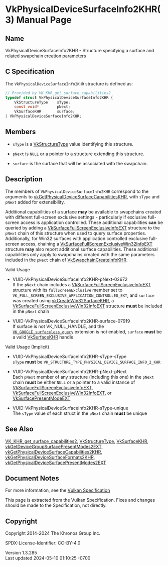 # VkPhysicalDeviceSurfaceInfo2KHR(3) Manual Page

## Name

VkPhysicalDeviceSurfaceInfo2KHR - Structure specifying a surface and
related swapchain creation parameters



## <a href="#_c_specification" class="anchor"></a>C Specification

The `VkPhysicalDeviceSurfaceInfo2KHR` structure is defined as:

``` c
// Provided by VK_KHR_get_surface_capabilities2
typedef struct VkPhysicalDeviceSurfaceInfo2KHR {
    VkStructureType    sType;
    const void*        pNext;
    VkSurfaceKHR       surface;
} VkPhysicalDeviceSurfaceInfo2KHR;
```

## <a href="#_members" class="anchor"></a>Members

- `sType` is a [VkStructureType](https://registry.khronos.org/vulkan/specs/1.3-extensions/man/html/VkStructureType.html) value identifying
  this structure.

- `pNext` is `NULL` or a pointer to a structure extending this
  structure.

- `surface` is the surface that will be associated with the swapchain.

## <a href="#_description" class="anchor"></a>Description

The members of `VkPhysicalDeviceSurfaceInfo2KHR` correspond to the
arguments to
[vkGetPhysicalDeviceSurfaceCapabilitiesKHR](https://registry.khronos.org/vulkan/specs/1.3-extensions/man/html/vkGetPhysicalDeviceSurfaceCapabilitiesKHR.html),
with `sType` and `pNext` added for extensibility.

Additional capabilities of a surface **may** be available to swapchains
created with different full-screen exclusive settings - particularly if
exclusive full-screen access is application controlled. These additional
capabilities **can** be queried by adding a
[VkSurfaceFullScreenExclusiveInfoEXT](https://registry.khronos.org/vulkan/specs/1.3-extensions/man/html/VkSurfaceFullScreenExclusiveInfoEXT.html)
structure to the `pNext` chain of this structure when used to query
surface properties. Additionally, for Win32 surfaces with application
controlled exclusive full-screen access, chaining a
[VkSurfaceFullScreenExclusiveWin32InfoEXT](https://registry.khronos.org/vulkan/specs/1.3-extensions/man/html/VkSurfaceFullScreenExclusiveWin32InfoEXT.html)
structure **may** also report additional surface capabilities. These
additional capabilities only apply to swapchains created with the same
parameters included in the `pNext` chain of
[VkSwapchainCreateInfoKHR](https://registry.khronos.org/vulkan/specs/1.3-extensions/man/html/VkSwapchainCreateInfoKHR.html).

Valid Usage

- <a href="#VUID-VkPhysicalDeviceSurfaceInfo2KHR-pNext-02672"
  id="VUID-VkPhysicalDeviceSurfaceInfo2KHR-pNext-02672"></a>
  VUID-VkPhysicalDeviceSurfaceInfo2KHR-pNext-02672  
  If the `pNext` chain includes a
  [VkSurfaceFullScreenExclusiveInfoEXT](https://registry.khronos.org/vulkan/specs/1.3-extensions/man/html/VkSurfaceFullScreenExclusiveInfoEXT.html)
  structure with its `fullScreenExclusive` member set to
  `VK_FULL_SCREEN_EXCLUSIVE_APPLICATION_CONTROLLED_EXT`, and `surface`
  was created using
  [vkCreateWin32SurfaceKHR](https://registry.khronos.org/vulkan/specs/1.3-extensions/man/html/vkCreateWin32SurfaceKHR.html), a
  [VkSurfaceFullScreenExclusiveWin32InfoEXT](https://registry.khronos.org/vulkan/specs/1.3-extensions/man/html/VkSurfaceFullScreenExclusiveWin32InfoEXT.html)
  structure **must** be included in the `pNext` chain

- <a href="#VUID-VkPhysicalDeviceSurfaceInfo2KHR-surface-07919"
  id="VUID-VkPhysicalDeviceSurfaceInfo2KHR-surface-07919"></a>
  VUID-VkPhysicalDeviceSurfaceInfo2KHR-surface-07919  
  If surface is not VK_NULL_HANDLE, and the
  [`VK_GOOGLE_surfaceless_query`](VK_GOOGLE_surfaceless_query.html)
  extension is not enabled, `surface` **must** be a valid
  [VkSurfaceKHR](https://registry.khronos.org/vulkan/specs/1.3-extensions/man/html/VkSurfaceKHR.html) handle

Valid Usage (Implicit)

- <a href="#VUID-VkPhysicalDeviceSurfaceInfo2KHR-sType-sType"
  id="VUID-VkPhysicalDeviceSurfaceInfo2KHR-sType-sType"></a>
  VUID-VkPhysicalDeviceSurfaceInfo2KHR-sType-sType  
  `sType` **must** be
  `VK_STRUCTURE_TYPE_PHYSICAL_DEVICE_SURFACE_INFO_2_KHR`

- <a href="#VUID-VkPhysicalDeviceSurfaceInfo2KHR-pNext-pNext"
  id="VUID-VkPhysicalDeviceSurfaceInfo2KHR-pNext-pNext"></a>
  VUID-VkPhysicalDeviceSurfaceInfo2KHR-pNext-pNext  
  Each `pNext` member of any structure (including this one) in the
  `pNext` chain **must** be either `NULL` or a pointer to a valid
  instance of
  [VkSurfaceFullScreenExclusiveInfoEXT](https://registry.khronos.org/vulkan/specs/1.3-extensions/man/html/VkSurfaceFullScreenExclusiveInfoEXT.html),
  [VkSurfaceFullScreenExclusiveWin32InfoEXT](https://registry.khronos.org/vulkan/specs/1.3-extensions/man/html/VkSurfaceFullScreenExclusiveWin32InfoEXT.html),
  or [VkSurfacePresentModeEXT](https://registry.khronos.org/vulkan/specs/1.3-extensions/man/html/VkSurfacePresentModeEXT.html)

- <a href="#VUID-VkPhysicalDeviceSurfaceInfo2KHR-sType-unique"
  id="VUID-VkPhysicalDeviceSurfaceInfo2KHR-sType-unique"></a>
  VUID-VkPhysicalDeviceSurfaceInfo2KHR-sType-unique  
  The `sType` value of each struct in the `pNext` chain **must** be
  unique

## <a href="#_see_also" class="anchor"></a>See Also

[VK_KHR_get_surface_capabilities2](https://registry.khronos.org/vulkan/specs/1.3-extensions/man/html/VK_KHR_get_surface_capabilities2.html),
[VkStructureType](https://registry.khronos.org/vulkan/specs/1.3-extensions/man/html/VkStructureType.html),
[VkSurfaceKHR](https://registry.khronos.org/vulkan/specs/1.3-extensions/man/html/VkSurfaceKHR.html),
[vkGetDeviceGroupSurfacePresentModes2EXT](https://registry.khronos.org/vulkan/specs/1.3-extensions/man/html/vkGetDeviceGroupSurfacePresentModes2EXT.html),
[vkGetPhysicalDeviceSurfaceCapabilities2KHR](https://registry.khronos.org/vulkan/specs/1.3-extensions/man/html/vkGetPhysicalDeviceSurfaceCapabilities2KHR.html),
[vkGetPhysicalDeviceSurfaceFormats2KHR](https://registry.khronos.org/vulkan/specs/1.3-extensions/man/html/vkGetPhysicalDeviceSurfaceFormats2KHR.html),
[vkGetPhysicalDeviceSurfacePresentModes2EXT](https://registry.khronos.org/vulkan/specs/1.3-extensions/man/html/vkGetPhysicalDeviceSurfacePresentModes2EXT.html)

## <a href="#_document_notes" class="anchor"></a>Document Notes

For more information, see the <a
href="https://registry.khronos.org/vulkan/specs/1.3-extensions/html/vkspec.html#VkPhysicalDeviceSurfaceInfo2KHR"
target="_blank" rel="noopener">Vulkan Specification</a>

This page is extracted from the Vulkan Specification. Fixes and changes
should be made to the Specification, not directly.

## <a href="#_copyright" class="anchor"></a>Copyright

Copyright 2014-2024 The Khronos Group Inc.

SPDX-License-Identifier: CC-BY-4.0

Version 1.3.285  
Last updated 2024-05-10 01:10:25 -0700
